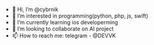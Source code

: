 - 👋 Hi, I’m @cybrnik
- 👀 I’m interested in programming(python, php, js, swift)
- 🌱 I’m currently learning ios developerming
- 💞️ I’m looking to collaborate on AI project
- 📫 How to reach me: telegram - @DEVVK

<!---
cybrnik/cybrnik is a ✨ special ✨ repository because its `README.md` (this file) appears on your GitHub profile.
You can click the Preview link to take a look at your changes.
--->
